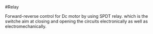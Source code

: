  #Relay

Forward-reverse control for Dc motor by using SPDT relay. which is the switche aim at closing and opening the circuits electronically as well as electromechanically. 
